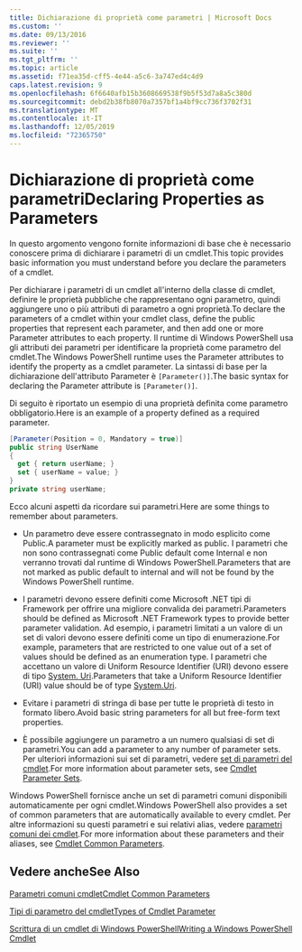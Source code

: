```yaml
---
title: Dichiarazione di proprietà come parametri | Microsoft Docs
ms.custom: ''
ms.date: 09/13/2016
ms.reviewer: ''
ms.suite: ''
ms.tgt_pltfrm: ''
ms.topic: article
ms.assetid: f71ea35d-cff5-4e44-a5c6-3a747ed4c4d9
caps.latest.revision: 9
ms.openlocfilehash: 6f6640afb15b3608669538f9b5f53d7a8a5c380d
ms.sourcegitcommit: debd2b38fb8070a7357bf1a4bf9cc736f3702f31
ms.translationtype: MT
ms.contentlocale: it-IT
ms.lasthandoff: 12/05/2019
ms.locfileid: "72365750"
---
```

# <a name="declaring-properties-as-parameters"></a><span data-ttu-id="6edcb-102">Dichiarazione di proprietà come parametri</span><span class="sxs-lookup"><span data-stu-id="6edcb-102">Declaring Properties as Parameters</span></span>

<span data-ttu-id="6edcb-103">In questo argomento vengono fornite informazioni di base che è necessario conoscere prima di dichiarare i parametri di un cmdlet.</span><span class="sxs-lookup"><span data-stu-id="6edcb-103">This topic provides basic information you must understand before you declare the parameters of a cmdlet.</span></span>

<span data-ttu-id="6edcb-104">Per dichiarare i parametri di un cmdlet all'interno della classe di cmdlet, definire le proprietà pubbliche che rappresentano ogni parametro, quindi aggiungere uno o più attributi di parametro a ogni proprietà.</span><span class="sxs-lookup"><span data-stu-id="6edcb-104">To declare the parameters of a cmdlet within your cmdlet class, define the public properties that represent each parameter, and then add one or more Parameter attributes to each property.</span></span> <span data-ttu-id="6edcb-105">Il runtime di Windows PowerShell usa gli attributi dei parametri per identificare la proprietà come parametro del cmdlet.</span><span class="sxs-lookup"><span data-stu-id="6edcb-105">The Windows PowerShell runtime uses the Parameter attributes to identify the property as a cmdlet parameter.</span></span> <span data-ttu-id="6edcb-106">La sintassi di base per la dichiarazione dell'attributo Parameter è `[Parameter()]`.</span><span class="sxs-lookup"><span data-stu-id="6edcb-106">The basic syntax for declaring the Parameter attribute is `[Parameter()]`.</span></span>

<span data-ttu-id="6edcb-107">Di seguito è riportato un esempio di una proprietà definita come parametro obbligatorio.</span><span class="sxs-lookup"><span data-stu-id="6edcb-107">Here is an example of a property defined as a required parameter.</span></span>

```csharp
[Parameter(Position = 0, Mandatory = true)]
public string UserName
{
  get { return userName; }
  set { userName = value; }
}
private string userName;
```

<span data-ttu-id="6edcb-108">Ecco alcuni aspetti da ricordare sui parametri.</span><span class="sxs-lookup"><span data-stu-id="6edcb-108">Here are some things to remember about parameters.</span></span>

- <span data-ttu-id="6edcb-109">Un parametro deve essere contrassegnato in modo esplicito come Public.</span><span class="sxs-lookup"><span data-stu-id="6edcb-109">A parameter must be explicitly marked as public.</span></span> <span data-ttu-id="6edcb-110">I parametri che non sono contrassegnati come Public default come Internal e non verranno trovati dal runtime di Windows PowerShell.</span><span class="sxs-lookup"><span data-stu-id="6edcb-110">Parameters that are not marked as public default to internal and will not be found by the Windows PowerShell runtime.</span></span>

- <span data-ttu-id="6edcb-111">I parametri devono essere definiti come Microsoft .NET tipi di Framework per offrire una migliore convalida dei parametri.</span><span class="sxs-lookup"><span data-stu-id="6edcb-111">Parameters should be defined as Microsoft .NET Framework types to provide better parameter validation.</span></span> <span data-ttu-id="6edcb-112">Ad esempio, i parametri limitati a un valore di un set di valori devono essere definiti come un tipo di enumerazione.</span><span class="sxs-lookup"><span data-stu-id="6edcb-112">For example, parameters that are restricted to one value out of a set of values should be defined as an enumeration type.</span></span> <span data-ttu-id="6edcb-113">I parametri che accettano un valore di Uniform Resource Identifier (URI) devono essere di tipo [System. Uri](/dotnet/api/System.Uri).</span><span class="sxs-lookup"><span data-stu-id="6edcb-113">Parameters that take a Uniform Resource Identifier (URI) value should be of type [System.Uri](/dotnet/api/System.Uri).</span></span>

- <span data-ttu-id="6edcb-114">Evitare i parametri di stringa di base per tutte le proprietà di testo in formato libero.</span><span class="sxs-lookup"><span data-stu-id="6edcb-114">Avoid basic string parameters for all but free-form text properties.</span></span>

- <span data-ttu-id="6edcb-115">È possibile aggiungere un parametro a un numero qualsiasi di set di parametri.</span><span class="sxs-lookup"><span data-stu-id="6edcb-115">You can add a parameter to any number of parameter sets.</span></span> <span data-ttu-id="6edcb-116">Per ulteriori informazioni sui set di parametri, vedere [set di parametri del cmdlet](./cmdlet-parameter-sets.md).</span><span class="sxs-lookup"><span data-stu-id="6edcb-116">For more information about parameter sets, see [Cmdlet Parameter Sets](./cmdlet-parameter-sets.md).</span></span>

<span data-ttu-id="6edcb-117">Windows PowerShell fornisce anche un set di parametri comuni disponibili automaticamente per ogni cmdlet.</span><span class="sxs-lookup"><span data-stu-id="6edcb-117">Windows PowerShell also provides a set of common parameters that are automatically available to every cmdlet.</span></span> <span data-ttu-id="6edcb-118">Per altre informazioni su questi parametri e sui relativi alias, vedere [parametri comuni dei cmdlet](./common-parameter-names.md).</span><span class="sxs-lookup"><span data-stu-id="6edcb-118">For more information about these parameters and their aliases, see [Cmdlet Common Parameters](./common-parameter-names.md).</span></span>

## <a name="see-also"></a><span data-ttu-id="6edcb-119">Vedere anche</span><span class="sxs-lookup"><span data-stu-id="6edcb-119">See Also</span></span>

[<span data-ttu-id="6edcb-120">Parametri comuni cmdlet</span><span class="sxs-lookup"><span data-stu-id="6edcb-120">Cmdlet Common Parameters</span></span>](./common-parameter-names.md)

[<span data-ttu-id="6edcb-121">Tipi di parametro del cmdlet</span><span class="sxs-lookup"><span data-stu-id="6edcb-121">Types of Cmdlet Parameter</span></span>](./types-of-cmdlet-parameters.md)

[<span data-ttu-id="6edcb-122">Scrittura di un cmdlet di Windows PowerShell</span><span class="sxs-lookup"><span data-stu-id="6edcb-122">Writing a Windows PowerShell Cmdlet</span></span>](./writing-a-windows-powershell-cmdlet.md)
